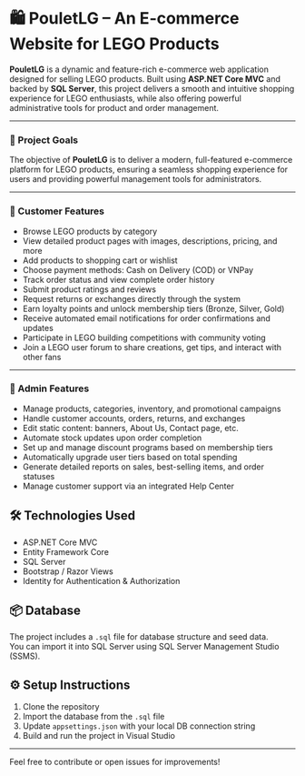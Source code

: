 # 🛍️ PouletLG – An E-commerce Website for LEGO Products

**PouletLG** is a dynamic and feature-rich e-commerce web application designed for selling LEGO products. Built using **ASP.NET Core MVC** and backed by **SQL Server**, this project delivers a smooth and intuitive shopping experience for LEGO enthusiasts, while also offering powerful administrative tools for product and order management.

---

### 🎯 Project Goals
The objective of **PouletLG** is to deliver a modern, full-featured e-commerce platform for LEGO products, ensuring a seamless shopping experience for users and providing powerful management tools for administrators.

---

### 🛒 Customer Features

- Browse LEGO products by category  
- View detailed product pages with images, descriptions, pricing, and more  
- Add products to shopping cart or wishlist  
- Choose payment methods: Cash on Delivery (COD) or VNPay  
- Track order status and view complete order history  
- Submit product ratings and reviews  
- Request returns or exchanges directly through the system  
- Earn loyalty points and unlock membership tiers (Bronze, Silver, Gold)  
- Receive automated email notifications for order confirmations and updates  
- Participate in LEGO building competitions with community voting  
- Join a LEGO user forum to share creations, get tips, and interact with other fans  

---

### 🛒 Admin Features

- Manage products, categories, inventory, and promotional campaigns  
- Handle customer accounts, orders, returns, and exchanges  
- Edit static content: banners, About Us, Contact page, etc.  
- Automate stock updates upon order completion  
- Set up and manage discount programs based on membership tiers  
- Automatically upgrade user tiers based on total spending  
- Generate detailed reports on sales, best-selling items, and order statuses  
- Manage customer support via an integrated Help Center  

## 🛠️ Technologies Used

- ASP.NET Core MVC  
- Entity Framework Core  
- SQL Server  
- Bootstrap / Razor Views  
- Identity for Authentication & Authorization  

## 📦 Database

The project includes a `.sql` file for database structure and seed data.  
You can import it into SQL Server using SQL Server Management Studio (SSMS).

## ⚙️ Setup Instructions

1. Clone the repository  
2. Import the database from the `.sql` file  
3. Update `appsettings.json` with your local DB connection string  
4. Build and run the project in Visual Studio  

---

Feel free to contribute or open issues for improvements!
